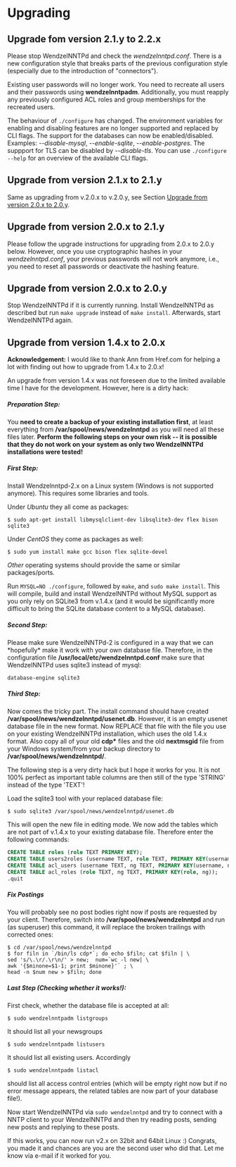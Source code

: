 # Upgrading

## Upgrade fom version 2.1.y to 2.2.x

Please stop WendzelNNTPd and check the *wendzelnntpd.conf*. There is a
new configuration style that breaks parts of the previous configuration
style (especially due to the introduction of "connectors").

Existing user passwords will no longer work. You need to recreate all
users and their passwords using **wendzelnntpadm**. Additionally, you
must reapply any previously configured ACL roles and group memberships
for the recreated users.

The behaviour of `./configure` has changed. The environment variables
for enabling and disabling features are no longer supported and replaced
by CLI flags. The support for the databases can now be enabled/disabled.
Examples: *\--disable-mysql*, *\--enable-sqlite*, *\--enable-postgres*. The
suppport for TLS can be disabled by *\--disable-tls*. You can use
`./configure --help` for an overview of the available CLI flags.

## Upgrade from version 2.1.x to 2.1.y

Same as upgrading from v.2.0.x to v.2.0.y, see Section
[Upgrade from version 2.0.x to 2.0.y](#upgrade-from-version-20x-to-20y).

## Upgrade from version 2.0.x to 2.1.y

Please follow the upgrade instructions for upgrading from 2.0.x to 2.0.y
below. However, once you use cryptographic hashes in your
*wendzelnntpd.conf*, your previous passwords will not work anymore,
i.e., you need to reset all passwords or deactivate the hashing feature.

## Upgrade from version 2.0.x to 2.0.y

Stop WendzelNNTPd if it is currently running. Install WendzelNNTPd as
described but run `make upgrade` instead of `make install`.
Afterwards, start WendzelNNTPd again.

## Upgrade from version 1.4.x to 2.0.x

**Acknowledgement:** I would like to thank Ann from Href.com for helping
a lot with finding out how to upgrade from 1.4.x to 2.0.x!

An upgrade from version 1.4.x was not foreseen due to the limited
available time I have for the development. However, here is a dirty
hack:

##### Preparation Step:

You **need to create a backup of your existing installation first**, at
least everything from **/var/spool/news/wendzelnntpd** as you will need
all these files later. **Perform the following steps on your own risk --
it is possible that they do not work on your system as only two
WendzelNNTPd installations were tested!**

##### First Step:

Install Wendzelnntpd-2.x on a Linux system (Windows is not supported
anymore). This requires some libraries and tools.

Under *Ubuntu* they all come as packages:
```console
$ sudo apt-get install libmysqlclient-dev libsqlite3-dev flex bison sqlite3
```

Under *CentOS* they come as packages as well:
```console
$ sudo yum install make gcc bison flex sqlite-devel
```

*Other* operating systems should provide the same or similar
packages/ports.

Run `MYSQL=NO ./configure`, followed by `make`, and `sudo make install`.
This will compile, build and install WendzelNNTPd without
MySQL support as you only rely on SQLite3 from v.1.4.x (and it would be
significantly more difficult to bring the SQLite database content to a
MySQL database).

##### Second Step:

Please make sure WendzelNNTPd-2 is configured in a way that we can
\*hopefully\* make it work with your own database file. Therefore, in
the configuration file **/usr/local/etc/wendzelnntpd.conf** make sure
that WendzelNNTPd uses sqlite3 instead of mysql:
```init
database-engine sqlite3
```

##### Third Step:

Now comes the tricky part. The install command should have created
**/var/spool/news/wendzelnntpd/usenet.db**. However, it is an empty
usenet database file in the new format. Now REPLACE that file with the
file you use on your existing WendzelNNTPd installation, which uses the
old 1.4.x format. Also copy all of your old **cdp\*** files and the old
**nextmsgid** file from your Windows system/from your backup directory
to **/var/spool/news/wendzelnntpd/**.

The following step is a very dirty hack but I hope it works for you. It
is not 100% perfect as important table columns are then still of the
type 'STRING' instead of the type 'TEXT'!

Load the sqlite3 tool with your replaced database file:
```console
$ sudo sqlite3 /var/spool/news/wendzelnntpd/usenet.db
```

This will open the new file in editing mode. We now add the tables which
are not part of v.1.4.x to your existing database file. Therefore enter
the following commands:
```sql
CREATE TABLE roles (role TEXT PRIMARY KEY);
CREATE TABLE users2roles (username TEXT, role TEXT, PRIMARY KEY(username, role));
CREATE TABLE acl_users (username TEXT, ng TEXT, PRIMARY KEY(username, ng));
CREATE TABLE acl_roles (role TEXT, ng TEXT, PRIMARY KEY(role, ng));
.quit
```

##### Fix Postings

You will probably see no post bodies right now if posts are requested by
your client. Therefore, switch into **/var/spool/news/wendzelnntpd** and
run (as superuser) this command, it will replace the broken trailings
with corrected ones:
```console
$ cd /var/spool/news/wendzelnntpd
$ for filn in `/bin/ls cdp*`; do echo $filn; cat $filn | \
sed 's/\.\r/.\r\n/' > new;  num=`wc -l new| \
awk '{$minone=$1-1; print $minone}'` ; \
head -n $num new > $filn; done
```

##### Last Step (Checking whether it works!):

First check, whether the database file is accepted at all:
```console
$ sudo wendzelnntpadm listgroups
```

It should list all your newsgroups
```console
$ sudo wendzelnntpadm listusers
```

It should list all existing users. Accordingly
```console
$ sudo wendzelnntpadm listacl
```

should list all access control entries (which will be empty right now
but if no error message appears, the related tables are now part of your
database file!).

Now start WendzelNNTPd via `sudo wendzelnntpd` and try to connect with
a NNTP client to your WendzelNNTPd and then try reading posts, sending
new posts and replying to these posts.

If this works, you can now run v2.x on 32bit and 64bit Linux :)
Congrats, you made it and chances are you are the second user who did
that. Let me know via e-mail if it worked for you.
